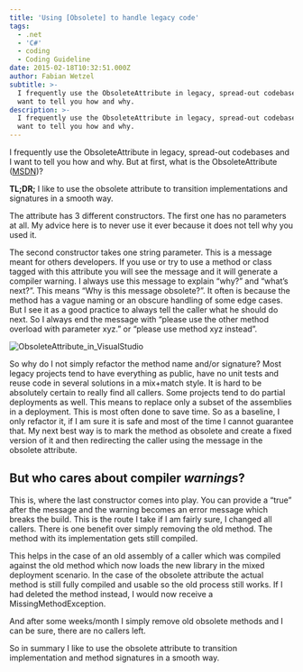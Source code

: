 ```yaml
---
title: 'Using [Obsolete] to handle legacy code'
tags:
  - .net
  - 'C#'
  - coding
  - Coding Guideline
date: 2015-02-18T10:32:51.000Z
author: Fabian Wetzel
subtitle: >-
  I frequently use the ObsoleteAttribute in legacy, spread-out codebases and I
  want to tell you how and why.
description: >-
  I frequently use the ObsoleteAttribute in legacy, spread-out codebases and I
  want to tell you how and why.
---
```


I frequently use the ObsoleteAttribute in legacy, spread-out codebases and I want to tell you how and why. But at first, what is the ObsoleteAttribute ([MSDN](https://msdn.microsoft.com/en-us/library/system.obsoleteattribute(v=vs.110).aspx "ObsoleteAttribute on MSDN"))?

**TL;DR;** I like to use the obsolete attribute to transition implementations and signatures in a smooth way.

The attribute has 3 different constructors. The first one has no parameters at all. My advice here is to never use it ever because it does not tell why you used it.

The second constructor takes one string parameter. This is a message meant for others developers. If you use or try to use a method or class tagged with this attribute you will see the message and it will generate a compiler warning. I always use this message to explain “why?” and “what’s next?”. This means “Why is this message obsolete?”. It often is because the method has a vague naming or an obscure handling of some edge cases. But I see it as a good practice to always tell the caller what he should do next. So I always end the message with “please use the other method overload with parameter xyz.” or “please use method xyz instead”.

![ObsoleteAttribute_in_VisualStudio](ObsoleteAttribute_in_VisualStudio.png "ObsoleteAttribute_in_VisualStudio")

So why do I not simply refactor the method name and/or signature? Most legacy projects tend to have everything as public, have no unit tests and reuse code in several solutions in a mix+match style. It is hard to be absolutely certain to really find all callers. Some projects tend to do partial deployments as well. This means to replace only a subset of the assemblies in a deployment. This is most often done to save time. So as a baseline, I only refactor it, if I am sure it is safe and most of the time I cannot guarantee that. My next best way is to mark the method as obsolete and create a fixed version of it and then redirecting the caller using the message in the obsolete attribute.

## But who cares about compiler _warnings_?

This is, where the last constructor comes into play. You can provide a “true” after the message and the warning becomes an error message which breaks the build. This is the route I take if I am fairly sure, I changed all callers. There is one benefit over simply removing the old method. The method with its implementation gets still compiled.  <p>This helps in the case of an old assembly of a caller which was compiled against the old method which now loads the new library in the mixed deployment scenario. In the case of the obsolete attribute the actual method is still fully compiled and usable so the old process still works. If I had deleted the method instead, I would now receive a MissingMethodException.

And after some weeks/month I simply remove old obsolete methods and I can be sure, there are no callers left.

So in summary I like to use the obsolete attribute to transition implementation and method signatures in a smooth way.
</p>


